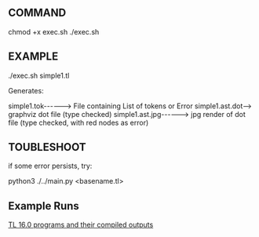 ## COMMAND

chmod +x exec.sh
./exec.sh <filepath to basename.tl>

## EXAMPLE

./exec.sh simple1.tl

Generates:

simple1.tok------> File containing List of tokens or Error
simple1.ast.dot--> graphviz dot file (type checked)
simple1.ast.jpg------> jpg render of dot file (type checked, with red nodes as error)

## TOUBLESHOOT

if some error persists, try:

python3 ./../main.py <basename.tl>

## Example Runs

[TL 16.0 programs and their compiled outputs](sample_programs_and_outputs)
